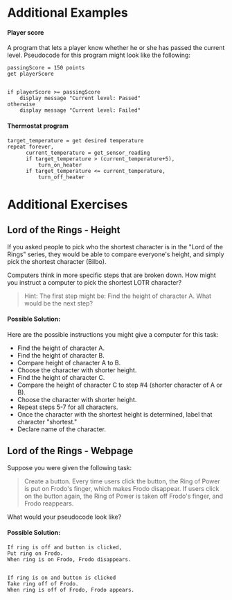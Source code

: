 # Additional Examples

#### Player score
A program that lets a player know whether he or she has passed the current level. Pseudocode for this program might look like the following:

````
passingScore = 150 points
get playerScore


if playerScore >= passingScore
    display message "Current level: Passed"
otherwise
    display message "Current level: Failed"
````

#### Thermostat program

```
target_temperature = get desired temperature
repeat forever,
      current_temperature = get_sensor_reading
      if target_temperature > (current_temperature+5),
          turn_on_heater
      if target_temperature <= current_temperature,
          turn_off_heater
```



# Additional Exercises

## Lord of the Rings - Height

If you asked people to pick who the shortest character is in the "Lord of the Rings" series, they would be able to compare everyone's height, and simply pick the shortest character (Bilbo).

Computers think in more specific steps that are broken down. How might you instruct a computer to pick the shortest LOTR character?  

> Hint: The first step might be: Find the height of character A. What would be the next step?


#### Possible Solution:

Here are the possible instructions you might give a computer for this task:

- Find the height of character A.
- Find the height of character B.
- Compare height of character A to B.
- Choose the character with shorter height.
- Find the height of character C.
- Compare the height of character C to step #4 (shorter character of A or B).
- Choose the character with shorter height.
- Repeat steps 5-7 for all characters.
- Once the character with the shortest height is determined, label that character "shortest."
- Declare name of the character.


## Lord of the Rings - Webpage

Suppose you were given the following task:
> Create a button. Every time users click the button, the Ring of Power is put on Frodo's finger, which makes Frodo disappear. If users click on the button again, the Ring of Power is taken off Frodo's finger, and Frodo reappears.

What would your pseudocode look like?

#### Possible Solution:

```
If ring is off and button is clicked,
Put ring on Frodo.
When ring is on Frodo, Frodo disappears.


If ring is on and button is clicked
Take ring off of Frodo.
When ring is off of Frodo, Frodo appears.
```
